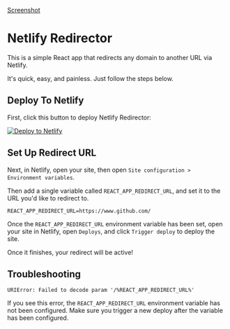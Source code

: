 [Screenshot](src/redirect.webp)

# Netlify Redirector

This is a simple React app that redirects any domain to another URL via Netlify.

It's quick, easy, and painless. Just follow the steps below.

<!-- ![Screenshot](./screenshot.png) -->

## Deploy To Netlify

First, click this button to deploy Netlify Redirector:

[![Deploy to Netlify](https://www.netlify.com/img/deploy/button.svg)](https://app.netlify.com/start/deploy?repository=https://github.com/justinmahar/netlify-redirector)

## Set Up Redirect URL

Next, in Netlify, open your site, then open `Site configuration > Environment variables`.

Then add a single variable called `REACT_APP_REDIRECT_URL`, and set it to the URL you'd like to redirect to.

```
REACT_APP_REDIRECT_URL=https://www.github.com/
```

Once the `REACT_APP_REDIRECT_URL` environment variable has been set, open your site in Netlify, open `Deploys`, and click `Trigger deploy` to deploy the site. 

Once it finishes, your redirect will be active!

## Troubleshooting

`URIError: Failed to decode param '/%REACT_APP_REDIRECT_URL%'`

If you see this error, the `REACT_APP_REDIRECT_URL` environment variable has not been configured. Make sure you trigger a new deploy after the variable has been configured. 